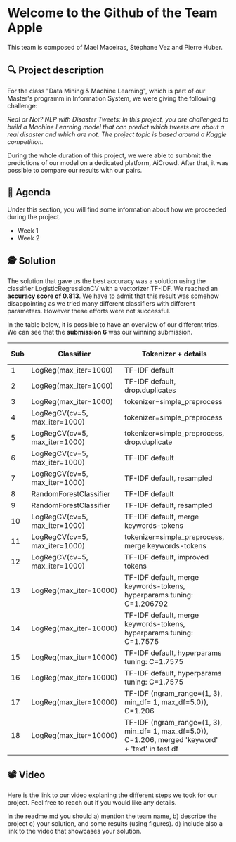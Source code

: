 
# Welcome to the Github of the **Team Apple**
This team is composed of Mael Maceiras, Stéphane Vez and Pierre Huber.

## 🔍 Project description
For the class "Data Mining & Machine Learning", which is part of our Master's programm in Information System, we were giving the following challenge:

*Real or Not? NLP with Disaster Tweets: In this project, you are challenged to build a Machine Learning model that can predict which tweets are about a real disaster and which are not. The project topic is based around a Kaggle competition.*

During the whole duration of this project, we were able to sumbmit the predictions of our model on a dedicated platform, AiCrowd. After that, it was possible to  compare our results with our pairs.


## 📅 Agenda

Under this section, you will find some information about how we proceeded during the project.

* Week 1
* Week 2


## 🕵️ Solution

The solution that gave us the best accuracy was a solution using the classifier LogisticRegressionCV with a vectorizer TF-IDF. 
We reached an **accuracy score of 0.813**. We have to admit that this result was somehow disappointing as we tried many different classifiers with different parameters. However these efforts were not successful.

In the table below, it is possible to have an overview of our different tries. We can see that the **submission 6** was our winning submission.

Sub | Classifier | Tokenizer + details | test2 accuracy | score
--- | --- | --- | --- | ---
1 | LogReg(max_iter=1000) | TF-IDF default | 0.806 | 0.806
2 | LogReg(max_iter=1000) | TF-IDF default, drop.duplicates | 0.799 | 0.7819
3 | LogReg(max_iter=1000) | tokenizer=simple_preprocess | 0.793 | 0.7819
4 | LogRegCV(cv=5, max_iter=1000) | tokenizer=simple_preprocess | ? | 0.7224
5 | LogRegCV(cv=5, max_iter=1000) | tokenizer=simple_preprocess, drop.duplicate | ? | 0.7863
6 | LogRegCV(cv=5, max_iter=1000) | TF-IDF default | x | 0.813
7 | LogRegCV(cv=5, max_iter=1000) | TF-IDF default, resampled | ? | 0.800
8 | RandomForestClassifier | TF-IDF default | 0.775 | 0.799
9 | RandomForestClassifier | TF-IDF default, resampled | ? | 0.800
10 | LogRegCV(cv=5, max_iter=1000) | TF-IDF default, merge keywords-tokens | 0.799 | 0.809
11 | LogRegCV(cv=5, max_iter=1000) | tokenizer=simple_preprocess, merge keywords-tokens | 0.806 | 0.808
12 | LogRegCV(cv=5, max_iter=1000) | TF-IDF default, improved tokens | x | 0.813
13 | LogReg(max_iter=10000) | TF-IDF default, merge keywords-tokens, hyperparams tuning: C=1.206792| x | 0.801
14 | LogReg(max_iter=10000)| TF-IDF default, merge keywords-tokens, hyperparams tuning: C=1.7575 | x | 0.8091
15 | LogReg(max_iter=10000)| TF-IDF default, hyperparams tuning: C=1.7575 | x | 0.8126
16 | LogReg(max_iter=10000)| TF-IDF default, hyperparams tuning: C=1.7575 | ? | 0.8126
17 | LogReg(max_iter=10000)| TF-IDF (ngram_range=(1, 3), min_df= 1, max_df=5.0)), C=1.206 | 0.807 | 0.8091
18 | LogReg(max_iter=10000)| TF-IDF (ngram_range=(1, 3), min_df= 1, max_df=5.0)), C=1.206, merged 'keyword' + 'text' in test df |  | 0.8038

## 📽️ Video

Here is the link to our video explaning the different steps we took for our project. Feel free to reach out if you would like any details.

In the readme.md you should a) mention the team name, b) describe the project c) your solution, and some results (using figures). d) include also a link to the video that showcases your solution.

 

